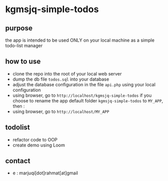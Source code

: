 # kgmsjq-simple-todos


## purpose

the app is intended to be used ONLY on your local machine as a simple todo-list manager

## how to use

- clone the repo into the root of your local web server
- dump the db file `todos.sql` into your database
- adjust the database configuration in the file `api.php` using your local configuration
- using browser, go to `http://localhost/kgmsjq-simple-todos`
if you choose to rename the app default folder `kgmsjq-simple-todos` to `MY_APP`, then : 
- using browser, go to `http://localhost/MY_APP`

## todolist

- refactor code to OOP
- create demo using Loom

## contact

- e : marjuqi[dot]rahmat[at]gmail